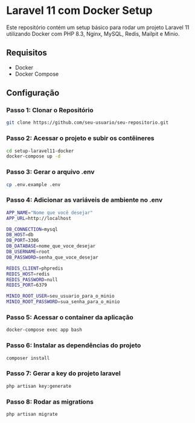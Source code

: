 # Laravel 11 com Docker Setup

Este repositório contém um setup básico para rodar um projeto Laravel 11 utilizando Docker com PHP 8.3, Nginx, MySQL, Redis, Mailpit e Minio.

## Requisitos

- Docker
- Docker Compose

## Configuração

### Passo 1: Clonar o Repositório

```sh
git clone https://github.com/seu-usuario/seu-repositorio.git
```

### Passo 2: Acessar o projeto e subir os contêineres 

```sh
cd setup-laravel11-docker
docker-compose up -d
```

### Passo 3: Gerar o arquivo .env

```sh
cp .env.example .env
```

### Passo 4: Adicionar as variáveis de ambiente no .env

```sh
APP_NAME="Nome que você desejar"
APP_URL=http://localhost

DB_CONNECTION=mysql
DB_HOST=db
DB_PORT=3306
DB_DATABASE=nome_que_voce_desejar
DB_USERNAME=root
DB_PASSWORD=senha_que_voce_desejar

REDIS_CLIENT=phpredis
REDIS_HOST=redis
REDIS_PASSWORD=null
REDIS_PORT=6379

MINIO_ROOT_USER=seu_usuario_para_o_minio
MINIO_ROOT_PASSWORD=sua_senha_para_o_minio
```

### Passo 5: Acessar o container da aplicação

```sh
docker-compose exec app bash
```

### Passo 6: Instalar as dependências do projeto

```sh
composer install
```

### Passo 7: Gerar a key do projeto laravel

```sh
php artisan key:generate
```

### Passo 8: Rodar as migrations 

```sh
php artisan migrate
```


